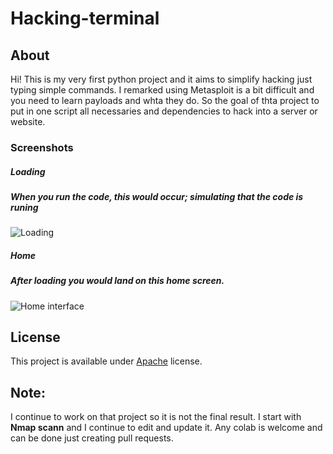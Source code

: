 # Hacking-terminal

## About
Hi! This is my very first python project and it aims to simplify hacking just typing simple commands. I remarked using Metasploit is a bit difficult and you need to learn payloads and whta they do. So the goal of thta project to put in one script all necessaries and dependencies to hack into a server or website.

### Screenshots
##### Loading
##### When you run the code, this would occur; simulating that the code is runing
![Loading](https://i.ibb.co/hYZHP60/Charging.jpg)

##### Home
##### After loading you would land on this home screen.
![Home interface](https://i.ibb.co/MMXNx8M/Home.jpg)


## License
This project is available under [Apache](https://www.apache.org/licenses/LICENSE-2.0) license.


## Note:
I continue to work on that project so it is not the final result. I start with **Nmap scann** and I continue to edit and update it.
Any colab is welcome and can be done just creating pull requests.
